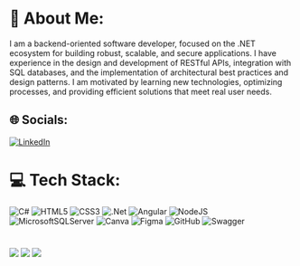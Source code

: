 # 💫 About Me:
I am a backend-oriented software developer, focused on the .NET ecosystem for building robust, scalable, and secure applications. I have experience in the design and development of RESTful APIs, integration with SQL databases, and the implementation of architectural best practices and design patterns. I am motivated by learning new technologies, optimizing processes, and providing efficient solutions that meet real user needs.


## 🌐 Socials:
[![LinkedIn](https://img.shields.io/badge/LinkedIn-%230077B5.svg?logo=linkedin&logoColor=white)](https://www.linkedin.com/public-profile/settings?trk=d_flagship3_profile_self_view_public_profile) 

# 💻 Tech Stack:
![C#](https://img.shields.io/badge/c%23-%23239120.svg?style=flat&logo=csharp&logoColor=white) ![HTML5](https://img.shields.io/badge/html5-%23E34F26.svg?style=flat&logo=html5&logoColor=white) ![CSS3](https://img.shields.io/badge/css3-%231572B6.svg?style=flat&logo=css3&logoColor=white) ![.Net](https://img.shields.io/badge/.NET-5C2D91?style=flat&logo=.net&logoColor=white) ![Angular](https://img.shields.io/badge/angular-%23DD0031.svg?style=flat&logo=angular&logoColor=white) ![NodeJS](https://img.shields.io/badge/node.js-6DA55F?style=flat&logo=node.js&logoColor=white) ![MicrosoftSQLServer](https://img.shields.io/badge/Microsoft%20SQL%20Server-CC2927?style=flat&logo=microsoft%20sql%20server&logoColor=white) ![Canva](https://img.shields.io/badge/Canva-%2300C4CC.svg?style=flat&logo=Canva&logoColor=white) ![Figma](https://img.shields.io/badge/figma-%23F24E1E.svg?style=flat&logo=figma&logoColor=white) ![GitHub](https://img.shields.io/badge/github-%23121011.svg?style=flat&logo=github&logoColor=white) ![Swagger](https://img.shields.io/badge/-Swagger-%23Clojure?style=flat&logo=swagger&logoColor=white)

#
<div>
  <img src="https://github-readme-stats.vercel.app/api?username=CarlosGomez29&theme=tokyonight&hide_border=false&include_all_commits=false&count_private=false"/>
  
  <img src="https://github-readme-stats.vercel.app/api/top-langs/?username=CarlosGomez29&theme=tokyonight&hide_border=false&include_all_commits=false&count_private=false&layout=compact"/>
  
  <img src="https://github-readme-activity-graph.vercel.app/graph?username=CarlosGomez29&bg_color=212121&color=ffffff&line=404db0&point=ffcd42&area=true&hide_border=true"/>
</div>


<!-- Proudly created with GPRM ( https://gprm.itsvg.in ) -->
